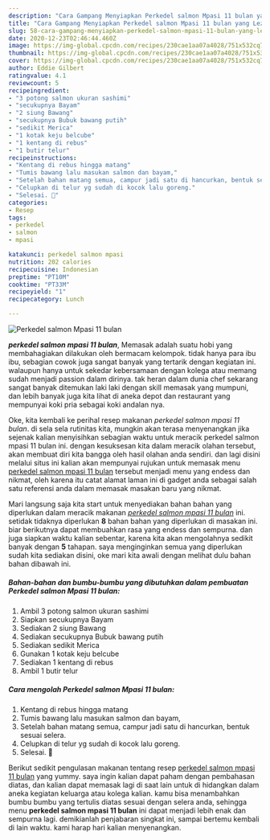 ```yaml
---
description: "Cara Gampang Menyiapkan Perkedel salmon Mpasi 11 bulan yang Lezat"
title: "Cara Gampang Menyiapkan Perkedel salmon Mpasi 11 bulan yang Lezat"
slug: 58-cara-gampang-menyiapkan-perkedel-salmon-mpasi-11-bulan-yang-lezat
date: 2020-12-23T02:46:44.460Z
image: https://img-global.cpcdn.com/recipes/230cae1aa07a4028/751x532cq70/perkedel-salmon-mpasi-11-bulan-foto-resep-utama.jpg
thumbnail: https://img-global.cpcdn.com/recipes/230cae1aa07a4028/751x532cq70/perkedel-salmon-mpasi-11-bulan-foto-resep-utama.jpg
cover: https://img-global.cpcdn.com/recipes/230cae1aa07a4028/751x532cq70/perkedel-salmon-mpasi-11-bulan-foto-resep-utama.jpg
author: Eddie Gilbert
ratingvalue: 4.1
reviewcount: 5
recipeingredient:
- "3 potong salmon ukuran sashimi"
- "secukupnya Bayam"
- "2 siung Bawang"
- "secukupnya Bubuk bawang putih"
- "sedikit Merica"
- "1 kotak keju belcube"
- "1 kentang di rebus"
- "1 butir telur"
recipeinstructions:
- "Kentang di rebus hingga matang"
- "Tumis bawang lalu masukan salmon dan bayam,"
- "Setelah bahan matang semua, campur jadi satu di hancurkan, bentuk sesuai selera."
- "Celupkan di telur yg sudah di kocok lalu goreng."
- "Selesai. 🤗"
categories:
- Resep
tags:
- perkedel
- salmon
- mpasi

katakunci: perkedel salmon mpasi 
nutrition: 202 calories
recipecuisine: Indonesian
preptime: "PT10M"
cooktime: "PT33M"
recipeyield: "1"
recipecategory: Lunch

---
```



![Perkedel salmon Mpasi 11 bulan](https://img-global.cpcdn.com/recipes/230cae1aa07a4028/751x532cq70/perkedel-salmon-mpasi-11-bulan-foto-resep-utama.jpg)

<b><i>perkedel salmon mpasi 11 bulan</i></b>, Memasak adalah suatu hobi yang membahagiakan dilakukan oleh bermacam kelompok. tidak hanya para ibu ibu, sebagian cowok juga sangat banyak yang tertarik dengan kegiatan ini. walaupun hanya untuk sekedar kebersamaan dengan kolega atau memang sudah menjadi passion dalam dirinya. tak heran dalam dunia chef sekarang sangat banyak ditemukan laki laki dengan skill memasak yang mumpuni, dan lebih banyak juga kita lihat di aneka depot dan restaurant yang mempunyai koki pria sebagai koki andalan nya.

Oke, kita kembali ke perihal resep makanan <i>perkedel salmon mpasi 11 bulan</i>. di sela sela rutinitas kita, mungkin akan terasa menyenangkan jika sejenak kalian menyisihkan sebagian waktu untuk meracik perkedel salmon mpasi 11 bulan ini. dengan kesuksesan kita dalam meracik olahan tersebut, akan membuat diri kita bangga oleh hasil olahan anda sendiri. dan lagi disini melalui situs ini kalian akan mempunyai rujukan untuk memasak menu <u>perkedel salmon mpasi 11 bulan</u> tersebut menjadi menu yang endess dan nikmat, oleh karena itu catat alamat laman ini di gadget anda sebagai salah satu referensi anda dalam memasak masakan baru yang nikmat.




Mari langsung saja kita start untuk menyediakan bahan bahan yang diperlukan dalam meracik makanan <u><i>perkedel salmon mpasi 11 bulan</i></u> ini. setidak tidaknya diperlukan <b>8</b> bahan bahan yang diperlukan di masakan ini. biar berikutnya dapat membuahkan rasa yang endess dan sempurna. dan juga siapkan waktu kalian sebentar, karena kita akan mengolahnya sedikit banyak dengan <b>5</b> tahapan. saya menginginkan semua yang diperlukan sudah kita sediakan disini, oke mari kita awali dengan melihat dulu bahan bahan dibawah ini.

<!--inarticleads1-->

##### Bahan-bahan dan bumbu-bumbu yang dibutuhkan dalam pembuatan Perkedel salmon Mpasi 11 bulan:

1. Ambil 3 potong salmon ukuran sashimi
1. Siapkan secukupnya Bayam
1. Sediakan 2 siung Bawang
1. Sediakan secukupnya Bubuk bawang putih
1. Sediakan sedikit Merica
1. Gunakan 1 kotak keju belcube
1. Sediakan 1 kentang di rebus
1. Ambil 1 butir telur




<!--inarticleads2-->

##### Cara mengolah Perkedel salmon Mpasi 11 bulan:

1. Kentang di rebus hingga matang
1. Tumis bawang lalu masukan salmon dan bayam,
1. Setelah bahan matang semua, campur jadi satu di hancurkan, bentuk sesuai selera.
1. Celupkan di telur yg sudah di kocok lalu goreng.
1. Selesai. 🤗




Berikut sedikit pengulasan makanan tentang resep <u>perkedel salmon mpasi 11 bulan</u> yang yummy. saya ingin kalian dapat paham dengan pembahasan diatas, dan kalian dapat memasak lagi di saat lain untuk di hidangkan dalam aneka kegiatan keluarga atau kolega kalian. kamu bisa menambahkan bumbu bumbu yang tertulis diatas sesuai dengan selera anda, sehingga menu <b>perkedel salmon mpasi 11 bulan</b> ini dapat menjadi lebih enak dan sempurna lagi. demikianlah penjabaran singkat ini, sampai bertemu kembali di lain waktu. kami harap hari kalian menyenangkan.
